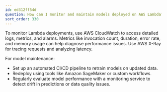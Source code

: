 ```yaml
---
id: ed312ff54d
question: How can I monitor and maintain models deployed on AWS Lambda?
sort_order: 330
---
```


To monitor Lambda deployments, use AWS CloudWatch to access detailed logs, metrics, and alarms. Metrics like invocation count, duration, error rate, and memory usage can help diagnose performance issues. Use AWS X-Ray for tracing requests and analyzing latency.

For model maintenance:

- Set up an automated CI/CD pipeline to retrain models on updated data.
- Redeploy using tools like Amazon SageMaker or custom workflows.
- Regularly evaluate model performance with a monitoring service to detect drift in predictions or data quality issues.